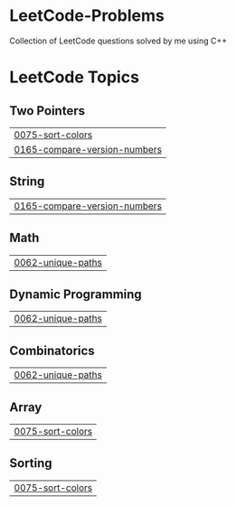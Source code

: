# LeetCode-Problems
Collection of LeetCode questions solved by me using C++


<!---LeetCode Topics Start-->
# LeetCode Topics
## Two Pointers
|  |
| ------- |
| [0075-sort-colors](https://github.com/govindvarma1/LeetCode-Problems/tree/master/0075-sort-colors) |
| [0165-compare-version-numbers](https://github.com/govindvarma1/LeetCode-Problems/tree/master/0165-compare-version-numbers) |
## String
|  |
| ------- |
| [0165-compare-version-numbers](https://github.com/govindvarma1/LeetCode-Problems/tree/master/0165-compare-version-numbers) |
## Math
|  |
| ------- |
| [0062-unique-paths](https://github.com/govindvarma1/LeetCode-Problems/tree/master/0062-unique-paths) |
## Dynamic Programming
|  |
| ------- |
| [0062-unique-paths](https://github.com/govindvarma1/LeetCode-Problems/tree/master/0062-unique-paths) |
## Combinatorics
|  |
| ------- |
| [0062-unique-paths](https://github.com/govindvarma1/LeetCode-Problems/tree/master/0062-unique-paths) |
## Array
|  |
| ------- |
| [0075-sort-colors](https://github.com/govindvarma1/LeetCode-Problems/tree/master/0075-sort-colors) |
## Sorting
|  |
| ------- |
| [0075-sort-colors](https://github.com/govindvarma1/LeetCode-Problems/tree/master/0075-sort-colors) |
<!---LeetCode Topics End-->